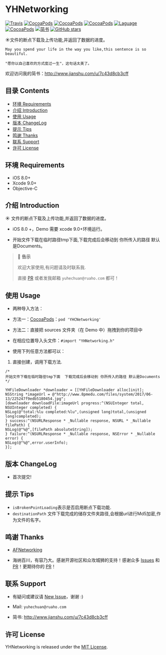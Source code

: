 # YHNetworking

[![Travis](https://img.shields.io/travis/yuhechuan/YHNetworking.svg)](https://travis-ci.org/yuhechuan/YHNetworking)
[![CocoaPods](https://img.shields.io/cocoapods/v/YHNetworking.svg)](http://cocoadocs.org/docsets/YHNetworking)
[![CocoaPods](https://img.shields.io/cocoapods/l/YHNetworking.svg)](https://raw.githubusercontent.com/iTofu/YHNetworking/master/LICENSE)
[![CocoaPods](https://img.shields.io/cocoapods/p/YHNetworking.svg)](http://cocoadocs.org/docsets/YHNetworking)
[![Laguage](https://img.shields.io/badge/language-ObjC%20%26%20Swift-orange.svg)](https://github.com/yuhechuan/YHNetworking)
[![CocoaPods](https://img.shields.io/cocoapods/dt/YHNetworking.svg)](https://cocoapods.org/pods/YHNetworking)
[![简书](https://img.shields.io/badge/blog-简书-brightgreen.svg)](http://www.jianshu.com/u/7c43d8cb3cff)
[![GitHub stars](https://img.shields.io/github/stars/yuhechuan/YHNetworking.svg?style=social&label=Star)](https://github.com/yuhechuan/YHNetworking)

☀️文件的断点下载及上传功能,并返回了数据的进度。

```
May you spend your life in the way you like,this sentence is so beautiful.

"愿你以自己喜欢的方式度过一生"，这句话太美了。
```

欢迎访问我的简书：http://www.jianshu.com/u/7c43d8cb3cff

## 目录 Contents

* [环境 Requirements](#环境-requirements)
* [介绍 Introduction](#介绍-introduction)
* [使用 Usage](#使用-usage)
* [版本 ChangeLog](#版本-changelog)
* [提示 Tips](#提示-tips)
* [鸣谢 Thanks](#鸣谢-thanks)
* [联系 Support](#联系-support)
* [许可 License](#许可-license)



## 环境 Requirements

* iOS 8.0+
* Xcode 9.0+
* Objective-C


## 介绍 Introduction

☀️ 文件的断点下载及上传功能,并返回了数据的进度。

* iOS 8.0 +，Demo 需要 xcode 9.0+环境运行。

* 开始文件下载在临时路径tmp下面,下载完成后会移动到 你所传入的路径 默认是Documents。

> 💬 **告示**
>
>  欢迎大家使用,有问题请及时联系我.
>
> 直接 [PR](https://github.com/yuhechuan/YHNetworking/pulls) 或者发我邮箱 `yuhechuan@ruaho.com` 都可！




## 使用 Usage

* 两种导入方法：

* 方法一：[CocoaPods](https://cocoapods.org/)：`pod 'YHCNetworking'`

* 方法二：直接把 sources 文件夹（在 Demo 中）拖拽到你的项目中

* 在相应位置导入头文件：`#import "YHNetworking.h"`

* 使用下列任意方法都可以：
1. 直接创建，调用下载方法.
```
/*
开始文件下载在临时路径tmp下面  下载完成后会移动到 你所传入的路径 默认是Documents
*/

YHFileDownloader *downloader = [[YHFileDownloader alloc]init];
NSString *imageUrl = @"http://www.8pmedu.com/files/system/2017/06-13/225247f9edb5180454.jpg";
[downloader downloadFile:imageUrl progress:^(NSUInteger total, NSUInteger completed) {
NSLog(@"total:%lu completed:%lu",(unsigned long)total,(unsigned long)completed);
} success:^(NSURLResponse * _Nullable response, NSURL * _Nullable filePath) {
NSLog(@"%@",[filePath absoluteString]);
} failure:^(NSURLResponse * _Nullable response, NSError * _Nullable error) {
NSLog(@"%@",error.userInfo);
}];

```

## 版本 ChangeLog

* 首次提交!


## 提示 Tips

* `isBrokenPointLoading`表示是否启用断点下载功能.
* `destinationPath` 文件下载完成的储存文件夹路径,会根据url进行Md5加密,作为文件的名字。

## 鸣谢 Thanks

* [AFNetworking](https://github.com/AFNetworking/AFNetworking)

* 海纳百川，有容乃大。感谢开源社区和众攻城狮的支持！感谢众多 [Issues](https://github.com/yuhechuan/YHNetworking/issues) 和 [PR](https://github.com/yuhechuan/YHNetworking/pulls)！更期待你的 [PR](https://github.com/yuhechuan/YHNetworking/pulls)！



## 联系 Support

* 有疑问或建议请 [New Issue](https://github.com/yuhechuan/YHNetworking/issues/new)，谢谢 :)

* Mail: `yuhechuan@ruaho.com`

* 简书: http://www.jianshu.com/u/7c43d8cb3cff


## 许可 License

YHNetworking is released under the [MIT License](https://github.com/yuhechuan/YHNetworking/blob/master/LICENSE).






